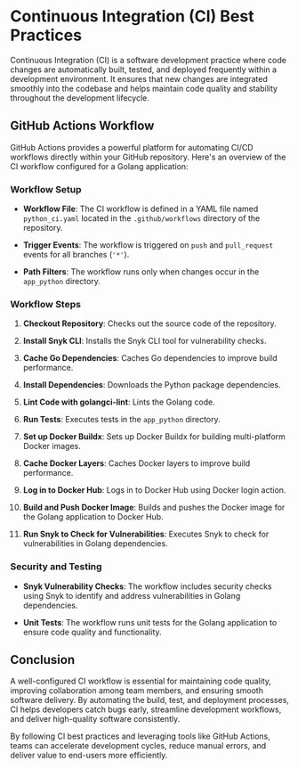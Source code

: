 # Continuous Integration (CI) Best Practices

Continuous Integration (CI) is a software development practice where code changes are automatically built, tested, and deployed frequently within a development environment. It ensures that new changes are integrated smoothly into the codebase and helps maintain code quality and stability throughout the development lifecycle.

## GitHub Actions Workflow

GitHub Actions provides a powerful platform for automating CI/CD workflows directly within your GitHub repository. Here's an overview of the CI workflow configured for a Golang application:

### Workflow Setup

- **Workflow File**: The CI workflow is defined in a YAML file named `python_ci.yaml` located in the `.github/workflows` directory of the repository.
  
- **Trigger Events**: The workflow is triggered on `push` and `pull_request` events for all branches (`'*'`).

- **Path Filters**: The workflow runs only when changes occur in the `app_python` directory.

### Workflow Steps

1. **Checkout Repository**: Checks out the source code of the repository.

2. **Install Snyk CLI**: Installs the Snyk CLI tool for vulnerability checks.

3. **Cache Go Dependencies**: Caches Go dependencies to improve build performance.

4. **Install Dependencies**: Downloads the Python package dependencies.

5. **Lint Code with golangci-lint**: Lints the Golang code.

6. **Run Tests**: Executes tests in the `app_python` directory.

7. **Set up Docker Buildx**: Sets up Docker Buildx for building multi-platform Docker images.

8. **Cache Docker Layers**: Caches Docker layers to improve build performance.

9. **Log in to Docker Hub**: Logs in to Docker Hub using Docker login action.

10. **Build and Push Docker Image**: Builds and pushes the Docker image for the Golang application to Docker Hub.

11. **Run Snyk to Check for Vulnerabilities**: Executes Snyk to check for vulnerabilities in Golang dependencies.

### Security and Testing

- **Snyk Vulnerability Checks**: The workflow includes security checks using Snyk to identify and address vulnerabilities in Golang dependencies.

- **Unit Tests**: The workflow runs unit tests for the Golang application to ensure code quality and functionality.

## Conclusion

A well-configured CI workflow is essential for maintaining code quality, improving collaboration among team members, and ensuring smooth software delivery. By automating the build, test, and deployment processes, CI helps developers catch bugs early, streamline development workflows, and deliver high-quality software consistently.

By following CI best practices and leveraging tools like GitHub Actions, teams can accelerate development cycles, reduce manual errors, and deliver value to end-users more efficiently.